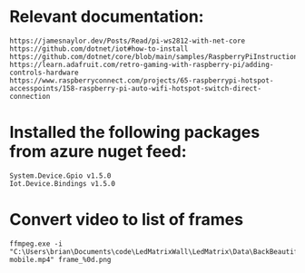 # Relevant documentation:
	https://jamesnaylor.dev/Posts/Read/pi-ws2812-with-net-core
	https://github.com/dotnet/iot#how-to-install
	https://github.com/dotnet/core/blob/main/samples/RaspberryPiInstructions.md
	https://learn.adafruit.com/retro-gaming-with-raspberry-pi/adding-controls-hardware
	https://www.raspberryconnect.com/projects/65-raspberrypi-hotspot-accesspoints/158-raspberry-pi-auto-wifi-hotspot-switch-direct-connection

# Installed the following packages from azure nuget feed:
    System.Device.Gpio v1.5.0
    Iot.Device.Bindings v1.5.0

# Convert video to list of frames
	ffmpeg.exe -i "C:\Users\brian\Documents\code\LedMatrixWall\LedMatrix\Data\BackBeautifulEider-mobile.mp4" frame_%0d.png
